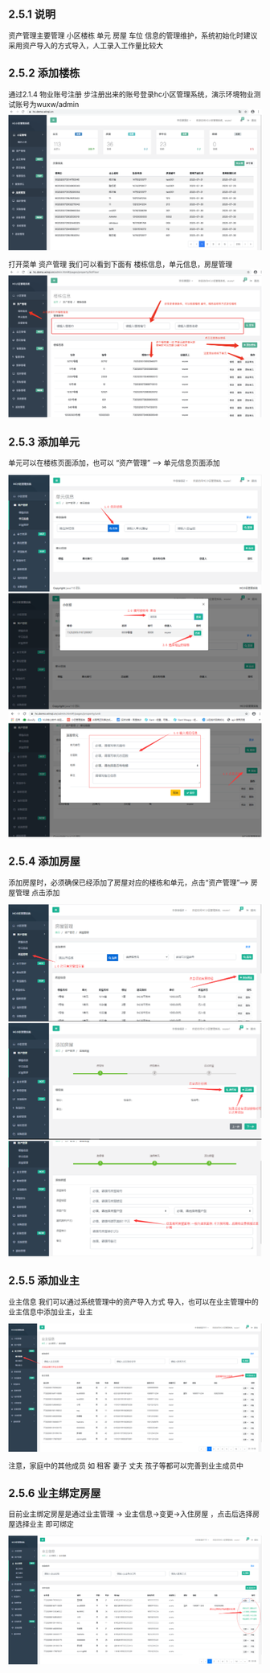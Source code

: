 ## 2.5.1 说明

资产管理主要管理 小区楼栋 单元 房屋 车位 信息的管理维护，系统初始化时建议采用资产导入的方式导入，人工录入工作量比较大

## 2.5.2 添加楼栋

通过2.1.4 物业账号注册 步注册出来的账号登录hc小区管理系统，演示环境物业测试账号为wuxw/admin
![image](img/087.png)

打开菜单 资产管理 我们可以看到下面有 楼栋信息，单元信息，房屋管理
![image](img/088.png)

## 2.5.3 添加单元

单元可以在楼栋页面添加，也可以 “资产管理” --> 单元信息页面添加

![image](img/096.png)
![image](img/097.png)
![image](img/098.png)

## 2.5.4 添加房屋

添加房屋时，必须确保已经添加了房屋对应的楼栋和单元，点击“资产管理”--> 房屋管理 点击添加

![image](img/099.png)
![image](img/100.png)
![image](img/101.png)

## 2.5.5 添加业主

业主信息 我们可以通过系统管理中的资产导入方式 导入，也可以在业主管理中的业主信息中添加业主，业主

![image](img/108.png)

注意，家庭中的其他成员 如 租客 妻子 丈夫 孩子等都可以完善到业主成员中

## 2.5.6 业主绑定房屋

目前业主绑定房屋是通过业主管理 -> 业主信息->变更->入住房屋 ，点击后选择房屋选择业主 即可绑定

![image](img/109.png)